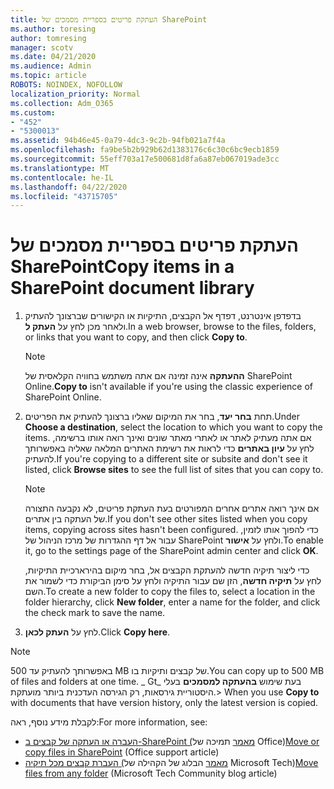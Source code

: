```yaml
---
title: העתקת פריטים בספריית מסמכים של SharePoint
ms.author: toresing
author: tomresing
manager: scotv
ms.date: 04/21/2020
ms.audience: Admin
ms.topic: article
ROBOTS: NOINDEX, NOFOLLOW
localization_priority: Normal
ms.collection: Adm_O365
ms.custom:
- "452"
- "5300013"
ms.assetid: 94b46e45-0a79-4dc3-9c2b-94fb021a7f4a
ms.openlocfilehash: fa9be5b2b929b62d1383176c6c30c6bc9ecb1859
ms.sourcegitcommit: 55eff703a17e500681d8fa6a87eb067019ade3cc
ms.translationtype: MT
ms.contentlocale: he-IL
ms.lasthandoff: 04/22/2020
ms.locfileid: "43715705"
---
```

# <a name="copy-items-in-a-sharepoint-document-library"></a><span data-ttu-id="cccfc-102">העתקת פריטים בספריית מסמכים של SharePoint</span><span class="sxs-lookup"><span data-stu-id="cccfc-102">Copy items in a SharePoint document library</span></span>

1. <span data-ttu-id="cccfc-103">בדפדפן אינטרנט, דפדף אל הקבצים, התיקיות או הקישורים שברצונך להעתיק ולאחר מכן לחץ על **העתק ל**.</span><span class="sxs-lookup"><span data-stu-id="cccfc-103">In a web browser, browse to the files, folders, or links that you want to copy, and then click **Copy to**.</span></span>

    > [!NOTE]
    > <span data-ttu-id="cccfc-104">**ההעתקה** אינה זמינה אם אתה משתמש בחוויה הקלאסית של SharePoint Online.</span><span class="sxs-lookup"><span data-stu-id="cccfc-104">**Copy to** isn't available if you're using the classic experience of SharePoint Online.</span></span>
  
2. <span data-ttu-id="cccfc-105">תחת **בחר יעד**, בחר את המיקום שאליו ברצונך להעתיק את הפריטים.</span><span class="sxs-lookup"><span data-stu-id="cccfc-105">Under **Choose a destination**, select the location to which you want to copy the items.</span></span> <span data-ttu-id="cccfc-106">אם אתה מעתיק לאתר או לאתרי מאתר שונים ואינך רואה אותו ברשימה, לחץ על **עיון באתרים** כדי לראות את רשימת האתרים המלאה שאליה באפשרותך להעתיק.</span><span class="sxs-lookup"><span data-stu-id="cccfc-106">If you're copying to a different site or subsite and don't see it listed, click **Browse sites** to see the full list of sites that you can copy to.</span></span>

    > [!NOTE]
    > <span data-ttu-id="cccfc-107">אם אינך רואה אתרים אחרים המפורטים בעת העתקת פריטים, לא נקבעה התצורה של העתקה בין אתרים.</span><span class="sxs-lookup"><span data-stu-id="cccfc-107">If you don't see other sites listed when you copy items, copying across sites hasn't been configured.</span></span> <span data-ttu-id="cccfc-108">כדי להפוך אותו לזמין, עבור אל דף ההגדרות של מרכז הניהול של SharePoint ולחץ על **אישור**.</span><span class="sxs-lookup"><span data-stu-id="cccfc-108">To enable it, go to the settings page of the SharePoint admin center and click **OK**.</span></span>
  
    <span data-ttu-id="cccfc-109">כדי ליצור תיקיה חדשה להעתקת הקבצים אל, בחר מיקום בהירארכיית התיקיות, לחץ על **תיקיה חדשה**, הזן שם עבור התיקיה ולחץ על סימן הביקורת כדי לשמור את השם.</span><span class="sxs-lookup"><span data-stu-id="cccfc-109">To create a new folder to copy the files to, select a location in the folder hierarchy, click **New folder**, enter a name for the folder, and click the check mark to save the name.</span></span>

3. <span data-ttu-id="cccfc-110">לחץ על **העתק לכאן**.</span><span class="sxs-lookup"><span data-stu-id="cccfc-110">Click **Copy here**.</span></span>

> [!NOTE]
> <span data-ttu-id="cccfc-111">באפשרותך להעתיק עד 500 MB של קבצים ותיקיות בו.</span><span class="sxs-lookup"><span data-stu-id="cccfc-111">You can copy up to 500 MB of files and folders at one time.</span></span> <span data-ttu-id="cccfc-112">_ Gt_ בעת שימוש **בהעתקה למסמכים** בעלי היסטוריית גירסאות, רק הגירסה העדכנית ביותר מועתקת.</span><span class="sxs-lookup"><span data-stu-id="cccfc-112">>  When you use **Copy to** with documents that have version history, only the latest version is copied.</span></span>
  
<span data-ttu-id="cccfc-113">לקבלת מידע נוסף, ראה:</span><span class="sxs-lookup"><span data-stu-id="cccfc-113">For more information, see:</span></span>

 - <span data-ttu-id="cccfc-114">[העברה או העתקה של קבצים ב-SharePoint (מאמר](https://support.office.com/article/move-or-copy-files-in-sharepoint-00e2f483-4df3-46be-a861-1f5f0c1a87bc) תמיכה של Office)</span><span class="sxs-lookup"><span data-stu-id="cccfc-114">[Move or copy files in SharePoint](https://support.office.com/article/move-or-copy-files-in-sharepoint-00e2f483-4df3-46be-a861-1f5f0c1a87bc) (Office support article)</span></span>
 - <span data-ttu-id="cccfc-115">[העברת קבצים מכל תיקיה (מאמר](https://techcommunity.microsoft.com/t5/Microsoft-SharePoint-Blog/Now-move-files-anywhere-in-Office-365-SharePoint-and-OneDrive/ba-p/146973) הבלוג של הקהילה של Microsoft Tech)</span><span class="sxs-lookup"><span data-stu-id="cccfc-115">[Move files from any folder](https://techcommunity.microsoft.com/t5/Microsoft-SharePoint-Blog/Now-move-files-anywhere-in-Office-365-SharePoint-and-OneDrive/ba-p/146973) (Microsoft Tech Community blog article)</span></span>   